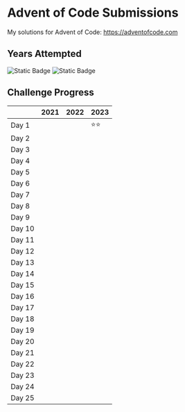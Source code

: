 
# Advent of Code Submissions

My solutions for Advent of Code: https://adventofcode.com




## Years Attempted

![Static Badge](https://img.shields.io/badge/AOC-2021-yellow) ![Static Badge](https://img.shields.io/badge/AOC-2023-blue)



## Challenge Progress

|       	| 2021 	| 2022 	| 2023 	|
|-------	|------	|------	|------	|
| Day 1 	|      	|      	| ⭐⭐ |
| Day 2 	|      	|      	|      	|
| Day 3 	|      	|      	|      	|
| Day 4 	|      	|      	|      	|
| Day 5 	|      	|      	|      	|
| Day 6 	|      	|      	|      	|
| Day 7 	|      	|      	|      	|
| Day 8 	|      	|      	|      	|
| Day 9 	|      	|      	|      	|
| Day 10	|      	|      	|      	|
| Day 11 	|      	|      	|      	|
| Day 12 	|      	|      	|      	|
| Day 13 	|      	|      	|      	|
| Day 14 	|      	|      	|      	|
| Day 15 	|      	|      	|      	|
| Day 16 	|      	|      	|      	|
| Day 17 	|      	|      	|      	|
| Day 18 	|      	|      	|      	|
| Day 19 	|      	|      	|      	|
| Day 20	|      	|      	|      	|
| Day 21 	|      	|      	|      	|
| Day 22 	|      	|      	|      	|
| Day 23 	|      	|      	|      	|
| Day 24 	|      	|      	|      	|
| Day 25 	|      	|      	|      	|
